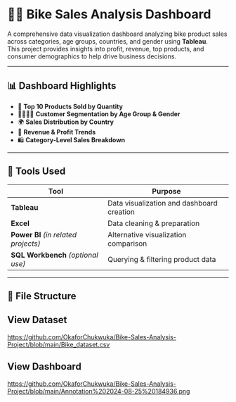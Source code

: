 # 🚴‍♂️ Bike Sales Analysis Dashboard



A comprehensive data visualization dashboard analyzing bike product sales across categories, age groups, countries, and gender using **Tableau**.  
This project provides insights into profit, revenue, top products, and consumer demographics to help drive business decisions.

---

## 📊 Dashboard Highlights

- 📌 **Top 10 Products Sold by Quantity**
- 👨‍👩‍👧‍👦 **Customer Segmentation by Age Group & Gender**
- 🌍 **Sales Distribution by Country**
- 💸 **Revenue & Profit Trends**
- 🛍️ **Category-Level Sales Breakdown**

---

## 🔧 Tools Used

| Tool | Purpose |
|------|---------|
| **Tableau** | Data visualization and dashboard creation |
| **Excel** | Data cleaning & preparation |
| **Power BI** *(in related projects)* | Alternative visualization comparison |
| **SQL Workbench** *(optional use)* | Querying & filtering product data |

---

## 📁 File Structure
## View Dataset
https://github.com/OkaforChukwuka/Bike-Sales-Analysis-Project/blob/main/Bike_dataset.csv
## View Dashboard
https://github.com/OkaforChukwuka/Bike-Sales-Analysis-Project/blob/main/Annotation%202024-08-25%20184936.png


